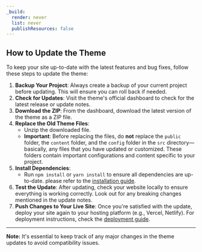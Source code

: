 ```yaml
---
_build:
  render: never
  list: never
  publishResources: false
---
```


## How to Update the Theme

To keep your site up-to-date with the latest features and bug fixes, follow these steps to update the theme:

1. **Backup Your Project**: Always create a backup of your current project before updating. This will ensure you can roll back if needed.
2. **Check for Updates**: Visit the theme's official dashboard to check for the latest release or update notes.
3. **Download the ZIP**: From the dashboard, download the latest version of the theme as a ZIP file.
4. **Replace the Old Theme Files**:
   - Unzip the downloaded file.
   - **Important**: Before replacing the files, do **not** replace the `public` folder, the `content` folder, and the `config` folder in the `src` directory—basically, any files that you have updated or customized. These folders contain important configurations and content specific to your project.
5. **Install Dependencies**:
   - Run `npm install` or `yarn install` to ensure all dependencies are up-to-date. please refer to the [installation guide](../installation).
6. **Test the Update**: After updating, check your website locally to ensure everything is working correctly. Look out for any breaking changes mentioned in the update notes.
7. **Push Changes to Your Live Site**: Once you're satisfied with the update, deploy your site again to your hosting platform (e.g., Vercel, Netlify). For deployment instructions, check the [deployment guide](../deployment).

---

**Note:** It's essential to keep track of any major changes in the theme updates to avoid compatibility issues.
